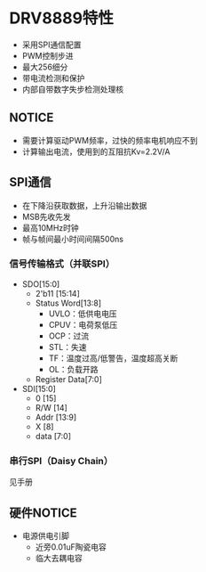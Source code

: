 # DRV8889特性

- 采用SPI通信配置
- PWM控制步进
- 最大256细分
- 带电流检测和保护
- 内部自带数字失步检测处理核

## NOTICE

- 需要计算驱动PWM频率，过快的频率电机响应不到
- 计算输出电流，使用到的互阻抗Kv=2.2V/A

## SPI通信

- 在下降沿获取数据，上升沿输出数据
- MSB先收先发
- 最高10MHz时钟
- 帧与帧间最小时间间隔500ns

### 信号传输格式（并联SPI）

- SDO[15:0]
  - 2'b11 [15:14]
  - Status Word[13:8]
    - UVLO：低供电电压
    - CPUV：电荷泵低压
    - OCP：过流
    - STL：失速
    - TF：温度过高/低警告，温度超高关断
    - OL：负载开路
  - Register Data[7:0]
- SDI[15:0]
  - 0 [15]
  - R/W [14]
  - Addr [13:9]
  - X [8]
  - data [7:0]

### 串行SPI（Daisy Chain）

见手册

## 硬件**NOTICE**

- 电源供电引脚
  - 近旁0.01uF陶瓷电容
  - 临大去耦电容
